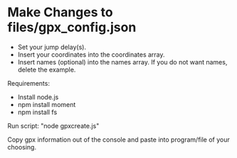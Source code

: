 # Make Changes to files/gpx_config.json
- Set your jump delay(s).
- Insert your coordinates into the coordinates array.
- Insert names (optional) into the names array. If you do not want names, delete the example.

Requirements:
- Install node.js
- npm install moment
- npm install fs

Run script: "node gpxcreate.js"

Copy gpx information out of the console and paste into program/file of your choosing.
